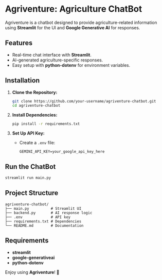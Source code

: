 # Agriventure: Agriculture ChatBot

Agriventure is a chatbot designed to provide agriculture-related information using **Streamlit** for the UI and **Google Generative AI** for responses.

## Features
- Real-time chat interface with **Streamlit**.
- AI-generated agriculture-specific responses.
- Easy setup with **python-dotenv** for environment variables.

## Installation
1. **Clone the Repository:**
   ```bash
   git clone https://github.com/your-username/agriventure-chatbot.git
   cd agriventure-chatbot
   ```

2. **Install Dependencies:**
   ```bash
   pip install -r requirements.txt
   ```

3. **Set Up API Key:**
   - Create a `.env` file:
     ```env
     GEMINI_API_KEY=your_google_api_key_here
     ```

## Run the ChatBot
```bash
streamlit run main.py
```

## Project Structure
```
agriventure-chatbot/
├── main.py          # Streamlit UI
├── backend.py       # AI response logic
├── .env             # API key
├── requirements.txt # Dependencies
└── README.md        # Documentation
```

## Requirements
- **streamlit**
- **google-generativeai**
- **python-dotenv**


Enjoy using **Agriventure**! 🌿

